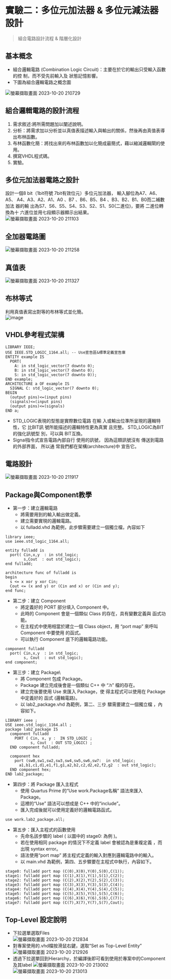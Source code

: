 # 實驗二：多位元加法器 & 多位元減法器設計  
> 組合電路設計流程 & 階層化設計

## 基本概念  
- 組合邏輯電路 (Combination Logic Circuit)：主要在於它的輸出只受輸入函數的控 制，而不受先前輸入及 狀態記憶影響。
- 下圖為組合邏輯電路之概念圖

![螢幕擷取畫面 2023-10-20 210729](https://github.com/Zocke07/Microprocessor-Based-Systems/assets/91361456/75323e8b-eca3-45de-961d-cda013b306c8)
 

## 組合邏輯電路的設計流程
1. 需求敘述:將所需問題加以闡述說明。
2. 分析：將需求加以分析並以真值表描述輸入與輸出的關係，然後再由真值表導出布林函數。
3. 布林函數化簡：將找出來的布林函數加以化簡成最簡式，藉以縮減邏輯閘的使用。
4. 撰寫VHDL程式碼。
5. 實驗。

## 多位元加法器電路之設計
設計一個8 bit（1bit符號 7bit有效位元）多位元加法器， 輸入腳位為A7、A6、A5、 A4、A3、A2、A1、A0 、B7 、B6、B5、B4 、B3、B2、B1、B0而二補數加法 器的輸 出為S7、S6、S5、S4、S3、S2、S1、S0(二進位)，要將 二進位轉換為十 六進位並用七段顯示器顯示出結果。  
![螢幕擷取畫面 2023-10-20 211103](https://github.com/Zocke07/Microprocessor-Based-Systems/assets/91361456/24e6b1fa-227b-4b78-b4ec-de847817c20d)  

## 全加器電路圖  
![螢幕擷取畫面 2023-10-20 211258](https://github.com/Zocke07/Microprocessor-Based-Systems/assets/91361456/bc9e4560-6a2e-4d97-bf30-286b50dd35c4)  

## 真值表  
![螢幕擷取畫面 2023-10-20 211327](https://github.com/Zocke07/Microprocessor-Based-Systems/assets/91361456/4472d53d-3e2e-4b24-a6c5-7adc22a10d90)  

## 布林等式  
利用真值表寫出對等的布林等式並化簡。  
![image](https://github.com/Zocke07/Microprocessor-Based-Systems/assets/91361456/b29cab8c-dd32-4750-9f68-e6c8aadee160)  

## VHDL參考程式架構
```
LIBRARY IEEE;
USE IEEE.STD_LOGIC_1164.all; -- Use宣告區&標準定義宣告庫
ENTITY example IS
  PORT(
    A: in std_logic_vector(7 downto 0);
    B: in std_logic_vector(7 downto 0);
    S: in std_logic_vector(7 downto 0));
END example;
ARCHITECTURE a OF example IS
  SIGNAL C: std_logic_vector(7 downto 0);
BEGIN
  (output pins)<=(input pins)
  (signals)<=(input pins)
  (output pins)<=(signals)
END a;
```
- STD_LOGIC表現的型態是實際數位電路 在輸 入或輸出位準所呈現的邏輯特性，它 比BIT訊 號所能描述的邏輯特性更為真實 且完整。 STD_LOGIC為BIT的強化訊號型 別，可以與 BIT互換。
- Signal指令式宣告電路內部自行 使用的訊號， 因為這類訊號沒有 傳送到電路的外部界面， 所以通 常我們都在架構(architecture)中 宣告它。

## 電路設計  
![螢幕擷取畫面 2023-10-20 211917](https://github.com/Zocke07/Microprocessor-Based-Systems/assets/91361456/3cca736e-4786-4240-96dc-b442cc29dad6)

## Package與Component教學
- 第一步：建立邏輯電路
  - 將需要用到的輸入輸出做定義。
  - 建立需要實現的邏輯電路。
  - 以 fulladd.vhd 為範例，此步驟需要建立一個獨立檔，內容如下
```
library ieee;
use ieee.std_logic_1164.all;

entity fulladd is
  port( Cin,x,y  : in std_logic;
        s,Cout  : out std_logic);
end fulladd;

architecture func of fulladd is
begin
  s <= x xor y xor Cin;
  Cout <= (x and y) or (Cin and x) or (Cin and y);
end func;
```

- 第二步：建立 Component
  - 將定義好的 PORT 部分填入 Component 中。
  - 此時的 Component 會是一個類似 Class 的存在，具有變數定義與 函式功能。
  - 在主程式中使用相當於建立一個 Class object，用 “port map” 來呼叫Component 中要使用 的函式。
  - 可以執行 Component 底下的邏輯電路功能。
```
component fulladd
  port( Cin,x,y  : in std_logic;
        s, Cout  : out std_logic);
end component;
```

- 第三步：建立 Package\
  - 將 Component 包成 Package。
  - Package 建立完成後會是一個類似 C++ 中 “.h” 檔的存在。
  - 建立完後要使用 Use 來匯入 Package，使 得主程式可以使用在 Package 中定義好的 函式 (邏輯電路)。
  - 以 lab2_package.vhd 為範例，第二、三步 驟需要建立一個獨立檔 ，內容如下。
```
LIBRARY ieee ;
USE ieee.std_logic_1164.all ;
package lab2_package IS
  component fulladd
    PORT ( Cin, x, y :  IN STD_LOGIC ;
           s, Cout  : OUT STD_LOGIC) ;
  END component fulladd;

  component hex
    port (sw0,sw1,sw2,sw3,sw4,sw5,sw6,sw7:  in std_logic;
      a1,b1,c1,d1,e1,f1,g1,a2,b2,c2,d2,e2,f2,g2  : out std_logic);
  END component hex;
END lab2_package;
```

- 第四步：將 Package 匯入主程式
  - 使用 Quartus Prime 的“Use work.Package名稱” 語法來匯入 Package。
  - 這裡的“Use” 語法可以想成是 C++ 中的“include”。
  - 匯入完成後就可以使用定義好的邏輯電路函式。
```
use work.lab2_package.all;
```

- 第五步：匯入主程式的函數使用
  - 先命名該步驟的 label ( 以圖中的 stage0: 為例 )。
  - 若在使用相同 package 的情況下不定義 label 會被認為是重複定義 ，而出現 syntax error。
  - 語法使用“port map” 將主程式定義的輸入對應到邏輯電路中的輸入。
  - 以 main.vhd 為範例，第四、五步驟要在主程式中執行，內容如下。
```
stage0: fulladd port map (C(0),X(0),Y(0),S(0),C(1));
stage1: fulladd port map (C(1),X(1),Y(1),S(1),C(2));
stage2: fulladd port map (C(2),X(2),Y(2),S(2),C(3));
stage3: fulladd port map (C(3),X(3),Y(3),S(3),C(4));
stage4: fulladd port map (C(4),X(4),Y(4),S(4),C(5));
stage5: fulladd port map (C(5),X(5),Y(5),S(5),C(6));
stage6: fulladd port map (C(6),X(6),Y(6),S(6),C(7));
stage7: fulladd port map (C(7),X(7),Y(7),S(7),Cout);
```

## Top-Level 設定說明  
- 下拉選單選取Files  
![螢幕擷取畫面 2023-10-20 212834](https://github.com/Zocke07/Microprocessor-Based-Systems/assets/91361456/16c2b540-4706-4e85-a512-28735e8dff82)  
- 對專案使用的.vhd檔按滑鼠右鍵，選取“Set as Top-Level Entity”
![螢幕擷取畫面 2023-10-20 212926](https://github.com/Zocke07/Microprocessor-Based-Systems/assets/91361456/5f090e97-ce6c-4504-be83-03ae17d09ff8)
- 透過下拉選單回到Hierarchy，於編譯後即可看到使用於專案中的Component及其label
![螢幕擷取畫面 2023-10-20 213002](https://github.com/Zocke07/Microprocessor-Based-Systems/assets/91361456/74c4a75d-c05f-4009-b870-24abf65d2339)
![螢幕擷取畫面 2023-10-20 213013](https://github.com/Zocke07/Microprocessor-Based-Systems/assets/91361456/6991f73c-4c32-49b7-ade7-c7bd4db85cfe)
